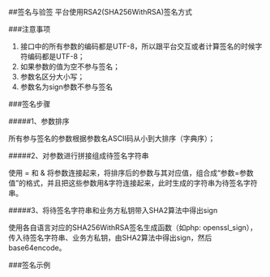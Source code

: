 ##签名与验签
平台使用RSA2(SHA256WithRSA)签名方式

###注意事项

1. 接口中的所有参数的编码都是UTF-8，所以跟平台交互或者计算签名的时候字符编码都是UTF-8；
2. 如果参数的值为空不参与签名；
3. 参数名区分大小写；
4. 参数名为sign参数不参与签名

###签名步骤

#####1、参数排序

所有参与签名的参数根据参数名ASCII码从小到大排序（字典序）；

#####2、对参数进行拼接组成待签名字符串

使用 = 和 & 将参数连接起来，将排序后的参数与其对应值，组合成“参数=参数值”的格式，并且把这些参数用&字符连接起来，此时生成的字符串为待签名字符串。

#####3、将待签名字符串和业务方私钥带入SHA2算法中得出sign

使用各自语言对应的SHA256WithRSA签名生成函数（如php: openssl_sign），传入待签名字符串、业务方私钥，由SHA2算法中得出sign，然后base64encode。


###签名示例


